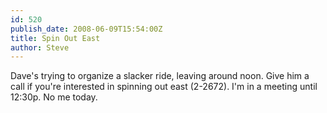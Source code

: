 ```yaml
---
id: 520
publish_date: 2008-06-09T15:54:00Z
title: Spin Out East
author: Steve
---
```

Dave's trying to organize a slacker ride, leaving around noon. Give him a call if you're interested in spinning out east (2-2672). I'm in a meeting until 12:30p. No me today.
